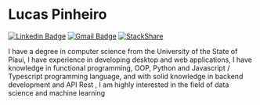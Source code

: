 # Lucas Pinheiro

[![Linkedin Badge](https://img.shields.io/badge/-Lucas%20Pinheiro-6633cc?style=flat-square&logo=Linkedin&logoColor=white&link=https://www.linkedin.com/in/lucas-pinheiro-462794152/)](https://www.linkedin.com/in/lucas-pinheiro-462794152/) 
[![Gmail Badge](https://img.shields.io/badge/lucas4pinheiro@gmail.com-6633cc?style=flat-square&logo=Gmail&logoColor=white&link=mailto:lucas4pinheiro@gmail.com)](mailto:lucas4pinheiro@gmail.com)
[![StackShare](http://img.shields.io/badge/tech-stack-0690fa.svg?style=flat)](https://stackshare.io/luccasph/my-love)

I have a degree in computer science from the University of the State of Píaui, I have experience in developing desktop and web applications, I have knowledge in functional programming, OOP, Python and Javascript / Typescript programming language, and with solid knowledge in backend development and API Rest , I am highly interested in the field of data science and machine learning
